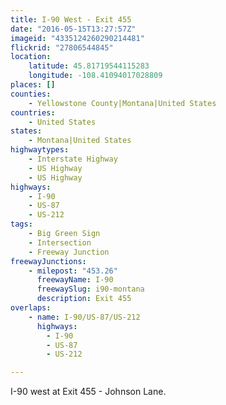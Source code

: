 ```yaml
---
title: I-90 West - Exit 455
date: "2016-05-15T13:27:57Z"
imageid: "4335124260290214481"
flickrid: "27806544845"
location:
    latitude: 45.81719544115283
    longitude: -108.41094017028809
places: []
counties:
    - Yellowstone County|Montana|United States
countries:
    - United States
states:
    - Montana|United States
highwaytypes:
    - Interstate Highway
    - US Highway
    - US Highway
highways:
    - I-90
    - US-87
    - US-212
tags:
    - Big Green Sign
    - Intersection
    - Freeway Junction
freewayJunctions:
    - milepost: "453.26"
      freewayName: I-90
      freewaySlug: i90-montana
      description: Exit 455
overlaps:
    - name: I-90/US-87/US-212
      highways:
        - I-90
        - US-87
        - US-212

---
```

I-90 west at Exit 455 - Johnson Lane.